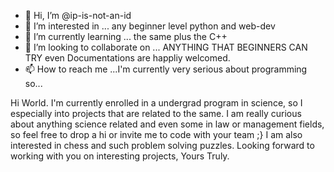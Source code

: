 - 👋 Hi, I’m @ip-is-not-an-id
- 👀 I’m interested in ... any beginner level python and web-dev
- 🌱 I’m currently learning ... the same plus the C++
- 💞️ I’m looking to collaborate on ... ANYTHING THAT BEGINNERS CAN TRY even Documentations are happliy welcomed.
- 📫 How to reach me ...I'm currently very serious about programming so...

<!---
ip-is-not-an-id/ip-is-not-an-id is a ✨ special ✨ repository because its `README.md` (this file) appears on your GitHub profile.
You can click the Preview link to take a look at your changes.
--->

Hi World. I'm currently enrolled in a undergrad program in science, so I especially into projects that are related to the same.
I am really curious about anything science related and even some in law or management fields, so feel free to drop a hi or invite me to code with your team ;}
I am also interested in chess and such problem solving puzzles.
Looking forward to working with you on interesting projects,
       Yours Truly.
